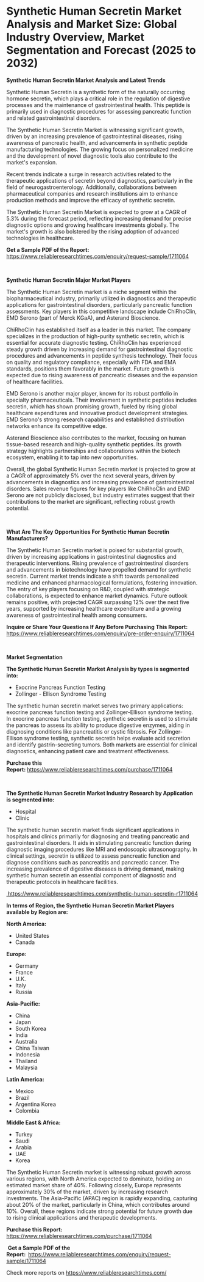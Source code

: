 <p><h1>Synthetic Human Secretin Market Analysis and Market Size: Global Industry Overview, Market Segmentation and Forecast (2025 to 2032)</h1></p><p><strong>Synthetic Human Secretin Market Analysis and Latest Trends</strong></p>
<p><p>Synthetic Human Secretin is a synthetic form of the naturally occurring hormone secretin, which plays a critical role in the regulation of digestive processes and the maintenance of gastrointestinal health. This peptide is primarily used in diagnostic procedures for assessing pancreatic function and related gastrointestinal disorders. </p><p>The Synthetic Human Secretin Market is witnessing significant growth, driven by an increasing prevalence of gastrointestinal diseases, rising awareness of pancreatic health, and advancements in synthetic peptide manufacturing technologies. The growing focus on personalized medicine and the development of novel diagnostic tools also contribute to the market's expansion.</p><p>Recent trends indicate a surge in research activities related to the therapeutic applications of secretin beyond diagnostics, particularly in the field of neurogastroenterology. Additionally, collaborations between pharmaceutical companies and research institutions aim to enhance production methods and improve the efficacy of synthetic secretin.</p><p>The Synthetic Human Secretin Market is expected to grow at a CAGR of 5.3% during the forecast period, reflecting increasing demand for precise diagnostic options and growing healthcare investments globally. The market's growth is also bolstered by the rising adoption of advanced technologies in healthcare.</p></p>
<p><strong>Get a Sample PDF of the Report:&nbsp;</strong> <a href="https://www.reliableresearchtimes.com/enquiry/request-sample/1711064?utm_campaign=2205&utm_medium=2&utm_source=Github&utm_content=ia&utm_term=27032025&utm_id=synthetic-human-secretin">https://www.reliableresearchtimes.com/enquiry/request-sample/1711064</a></p>
<p>&nbsp;</p>
<p><strong>Synthetic Human Secretin Major Market Players</strong></p>
<p><p>The Synthetic Human Secretin market is a niche segment within the biopharmaceutical industry, primarily utilized in diagnostics and therapeutic applications for gastrointestinal disorders, particularly pancreatic function assessments. Key players in this competitive landscape include ChiRhoClin, EMD Serono (part of Merck KGaA), and Asterand Bioscience.</p><p>ChiRhoClin has established itself as a leader in this market. The company specializes in the production of high-purity synthetic secretin, which is essential for accurate diagnostic testing. ChiRhoClin has experienced steady growth driven by increasing demand for gastrointestinal diagnostic procedures and advancements in peptide synthesis technology. Their focus on quality and regulatory compliance, especially with FDA and EMA standards, positions them favorably in the market. Future growth is expected due to rising awareness of pancreatic diseases and the expansion of healthcare facilities.</p><p>EMD Serono is another major player, known for its robust portfolio in specialty pharmaceuticals. Their involvement in synthetic peptides includes secretin, which has shown promising growth, fueled by rising global healthcare expenditures and innovative product development strategies. EMD Serono's strong research capabilities and established distribution networks enhance its competitive edge.</p><p>Asterand Bioscience also contributes to the market, focusing on human tissue-based research and high-quality synthetic peptides. Its growth strategy highlights partnerships and collaborations within the biotech ecosystem, enabling it to tap into new opportunities.</p><p>Overall, the global Synthetic Human Secretin market is projected to grow at a CAGR of approximately 5% over the next several years, driven by advancements in diagnostics and increasing prevalence of gastrointestinal disorders. Sales revenue figures for key players like ChiRhoClin and EMD Serono are not publicly disclosed, but industry estimates suggest that their contributions to the market are significant, reflecting robust growth potential.</p></p>
<p>&nbsp;</p>
<p><strong>What Are The Key Opportunities For Synthetic Human Secretin Manufacturers?</strong></p>
<p><p>The Synthetic Human Secretin market is poised for substantial growth, driven by increasing applications in gastrointestinal diagnostics and therapeutic interventions. Rising prevalence of gastrointestinal disorders and advancements in biotechnology have propelled demand for synthetic secretin. Current market trends indicate a shift towards personalized medicine and enhanced pharmacological formulations, fostering innovation. The entry of key players focusing on R&D, coupled with strategic collaborations, is expected to enhance market dynamics. Future outlook remains positive, with projected CAGR surpassing 12% over the next five years, supported by increasing healthcare expenditure and a growing awareness of gastrointestinal health among consumers.</p></p>
<p><strong>Inquire or Share Your Questions If Any Before Purchasing This Report:</strong> <a href="https://www.reliableresearchtimes.com/enquiry/pre-order-enquiry/1711064?utm_campaign=2205&utm_medium=2&utm_source=Github&utm_content=ia&utm_term=27032025&utm_id=synthetic-human-secretin">https://www.reliableresearchtimes.com/enquiry/pre-order-enquiry/1711064</a></p>
<p>&nbsp;</p>
<p><strong>Market Segmentation</strong></p>
<p><strong>The Synthetic Human Secretin Market Analysis by types is segmented into:</strong></p>
<p><ul><li>Exocrine Pancreas Function Testing</li><li>Zollinger - Ellison Syndrome Testing</li></ul></p>
<p><p>The synthetic human secretin market serves two primary applications: exocrine pancreas function testing and Zollinger-Ellison syndrome testing. In exocrine pancreas function testing, synthetic secretin is used to stimulate the pancreas to assess its ability to produce digestive enzymes, aiding in diagnosing conditions like pancreatitis or cystic fibrosis. For Zollinger-Ellison syndrome testing, synthetic secretin helps evaluate acid secretion and identify gastrin-secreting tumors. Both markets are essential for clinical diagnostics, enhancing patient care and treatment effectiveness.</p></p>
<p><strong>Purchase this Report:&nbsp;</strong><a href="https://www.reliableresearchtimes.com/purchase/1711064?utm_campaign=2205&utm_medium=2&utm_source=Github&utm_content=ia&utm_term=27032025&utm_id=synthetic-human-secretin">https://www.reliableresearchtimes.com/purchase/1711064</a></p>
<p>&nbsp;</p>
<p><strong>The Synthetic Human Secretin Market Industry Research by Application is segmented into:</strong></p>
<p><ul><li>Hospital</li><li>Clinic</li></ul></p>
<p><p>The synthetic human secretin market finds significant applications in hospitals and clinics primarily for diagnosing and treating pancreatic and gastrointestinal disorders. It aids in stimulating pancreatic function during diagnostic imaging procedures like MRI and endoscopic ultrasonography. In clinical settings, secretin is utilized to assess pancreatic function and diagnose conditions such as pancreatitis and pancreatic cancer. The increasing prevalence of digestive diseases is driving demand, making synthetic human secretin an essential component of diagnostic and therapeutic protocols in healthcare facilities.</p></p>
<p><a href="https://www.reliableresearchtimes.com/synthetic-human-secretin-r1711064?utm_campaign=2205&utm_medium=2&utm_source=Github&utm_content=ia&utm_term=27032025&utm_id=synthetic-human-secretin">&nbsp;https://www.reliableresearchtimes.com/synthetic-human-secretin-r1711064</a></p>
<p><strong>In terms of Region, the Synthetic Human Secretin Market Players available by Region are:</strong></p>
<p>
    <p> <strong> North America: </strong>
        <ul>
            <li>United States</li>
            <li>Canada</li>
        </ul>
        </p> 
    <p> <strong> Europe: </strong>
        <ul>
            <li>Germany</li>
            <li>France</li>
            <li>U.K.</li>
            <li>Italy</li>
            <li>Russia</li>
        </ul>
        </p> 
    <p> <strong> Asia-Pacific: </strong>
        <ul>
            <li>China</li>
            <li>Japan</li>
            <li>South Korea</li>
            <li>India</li>
            <li>Australia</li>
            <li>China Taiwan</li>
            <li>Indonesia</li>
            <li>Thailand</li>
            <li>Malaysia</li>
        </ul>
        </p> 
    <p> <strong> Latin America: </strong>
        <ul>
            <li>Mexico</li>
            <li>Brazil</li>
            <li>Argentina Korea</li>
            <li>Colombia</li>
        </ul>
        </p> 
    <p> <strong> Middle East & Africa: </strong>
        <ul>
            <li>Turkey</li>
            <li>Saudi</li>
            <li>Arabia</li>
            <li>UAE</li>
            <li>Korea</li>
        </ul>
    </p>
    </p>
<p><p>The Synthetic Human Secretin market is witnessing robust growth across various regions, with North America expected to dominate, holding an estimated market share of 40%. Following closely, Europe represents approximately 30% of the market, driven by increasing research investments. The Asia-Pacific (APAC) region is rapidly expanding, capturing about 20% of the market, particularly in China, which contributes around 10%. Overall, these regions indicate strong potential for future growth due to rising clinical applications and therapeutic developments.</p></p>
<p><strong>Purchase this Report: </strong><a href="https://www.reliableresearchtimes.com/purchase/1711064?utm_campaign=2205&utm_medium=2&utm_source=Github&utm_content=ia&utm_term=27032025&utm_id=synthetic-human-secretin">https://www.reliableresearchtimes.com/purchase/1711064</a></p>
<p>&nbsp;<strong>Get a Sample PDF of the Report:&nbsp;&nbsp;</strong><a href="https://www.reliableresearchtimes.com/enquiry/request-sample/1711064?utm_campaign=2205&utm_medium=2&utm_source=Github&utm_content=ia&utm_term=27032025&utm_id=synthetic-human-secretin">https://www.reliableresearchtimes.com/enquiry/request-sample/1711064</a></p>
<p><strong></strong></p>
<p>Check more reports on <a href="https://www.reliableresearchtimes.com/?utm_campaign=2205&utm_medium=2&utm_source=Github&utm_content=ia&utm_term=27032025&utm_id=synthetic-human-secretin">https://www.reliableresearchtimes.com/</a></p>